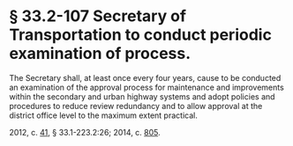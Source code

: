# § 33.2-107 Secretary of Transportation to conduct periodic examination of process.

<p>The Secretary shall, at least once every four years, cause to be conducted an examination of the approval process for maintenance and improvements within the secondary and urban highway systems and adopt policies and procedures to reduce review redundancy and to allow approval at the district office level to the maximum extent practical.</p><p>2012, c. <a href='http://lis.virginia.gov/cgi-bin/legp604.exe?121+ful+CHAP0041'>41</a>, § 33.1-223.2:26; 2014, c. <a href='http://lis.virginia.gov/cgi-bin/legp604.exe?141+ful+CHAP0805'>805</a>.</p>
